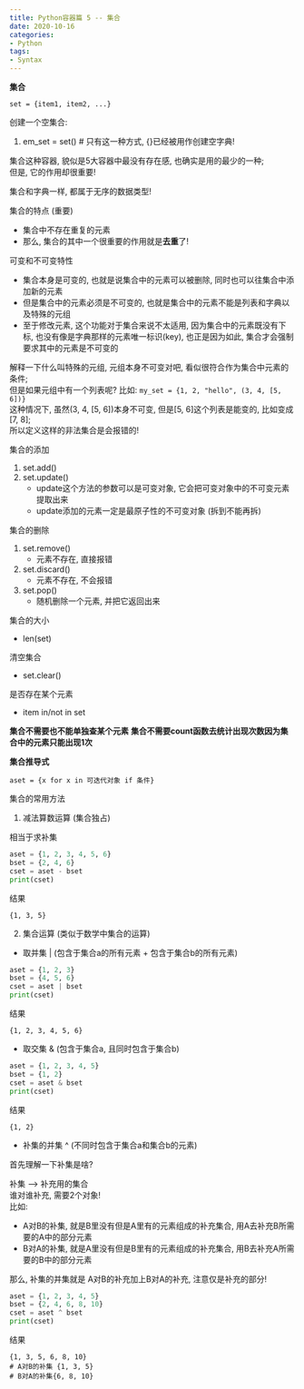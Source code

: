 ```yaml
---
title: Python容器篇 5 -- 集合
date: 2020-10-16
categories:
- Python
tags:
- Syntax
---
```


**集合**

`set = {item1, item2, ...}`

创建一个空集合:
1. em_set = set() # 只有这一种方式, {}已经被用作创建空字典!

集合这种容器, 貌似是5大容器中最没有存在感, 也确实是用的最少的一种;<br>
但是, 它的作用却很重要!<br>

集合和字典一样, 都属于无序的数据类型!<br>

集合的特点 (重要)
* 集合中不存在重复的元素
* 那么, 集合的其中一个很重要的作用就是**去重**了!

可变和不可变特性
* 集合本身是可变的, 也就是说集合中的元素可以被删除, 同时也可以往集合中添加新的元素
* 但是集合中的元素必须是不可变的, 也就是集合中的元素不能是列表和字典以及特殊的元组
* 至于修改元素, 这个功能对于集合来说不太适用, 因为集合中的元素既没有下标, 也没有像是字典那样的元素唯一标识(key), 也正是因为如此, 集合才会强制要求其中的元素是不可变的


解释一下什么叫特殊的元组, 元组本身不可变对吧, 看似很符合作为集合中元素的条件;<br>
但是如果元组中有一个列表呢? 比如: `my_set = {1, 2, "hello", (3, 4, [5, 6])}`<br>
这种情况下, 虽然(3, 4, [5, 6])本身不可变, 但是[5, 6]这个列表是能变的, 比如变成[7, 8];<br>
所以定义这样的非法集合是会报错的! <br>

集合的添加
1. set.add()
2. set.update() 
      * update这个方法的参数可以是可变对象, 它会把可变对象中的不可变元素提取出来
      * update添加的元素一定是最原子性的不可变对象 (拆到不能再拆)

集合的删除
1. set.remove()
      * 元素不存在, 直接报错
2. set.discard()
      * 元素不存在, 不会报错
3. set.pop()
      * 随机删除一个元素, 并把它返回出来

集合的大小

* len(set)

清空集合

* set.clear()

是否存在某个元素

* item in/not in set

**集合不需要也不能单独查某个元素**
**集合不需要count函数去统计出现次数因为集合中的元素只能出现1次**

**集合推导式**

`aset = {x for x in 可迭代对象 if 条件}`

集合的常用方法<br>

1. 减法算数运算 (集合独占)

相当于求补集

```python
aset = {1, 2, 3, 4, 5, 6}
bset = {2, 4, 6}
cset = aset - bset
print(cset)
```
结果
```
{1, 3, 5}
```

2. 集合运算 (类似于数学中集合的运算)

* 取并集 | (包含于集合a的所有元素 + 包含于集合b的所有元素)
```python
aset = {1, 2, 3}
bset = {4, 5, 6}
cset = aset | bset
print(cset)
```
结果<br>
```
{1, 2, 3, 4, 5, 6}
```
* 取交集 & (包含于集合a, 且同时包含于集合b)
```python
aset = {1, 2, 3, 4, 5}
bset = {1, 2}
cset = aset & bset
print(cset)
```
结果<br>
```
{1, 2}
```
* 补集的并集 ^ (不同时包含于集合a和集合b的元素)

首先理解一下补集是啥?<br>

补集 --> 补充用的集合<br>
谁对谁补充, 需要2个对象!<br>
比如: <br>
* A对B的补集, 就是B里没有但是A里有的元素组成的补充集合, 用A去补充B所需要的A中的部分元素
* B对A的补集, 就是A里没有但是B里有的元素组成的补充集合, 用B去补充A所需要的B中的部分元素

那么, 补集的并集就是 A对B的补充加上B对A的补充, 注意仅是补充的部分!

```python
aset = {1, 2, 3, 4, 5}
bset = {2, 4, 6, 8, 10}
cset = aset ^ bset
print(cset)
```
结果<br>
```
{1, 3, 5, 6, 8, 10}
# A对B的补集 {1, 3, 5}
# B对A的补集{6, 8, 10}
```